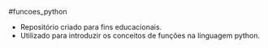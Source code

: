#funcoes_python
- Repositório criado para fins educacionais.
- Utilizado para introduzir os conceitos de funções na linguagem python.

